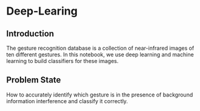 # Deep-Learing
## Introduction
The gesture recognition database is a collection of near-infrared images of ten different gestures. In this notebook, we use deep learning and machine learning to build classifiers for these images.


## Problem State
How to accurately identify which gesture is in the presence of background information interference and classify it correctly.
